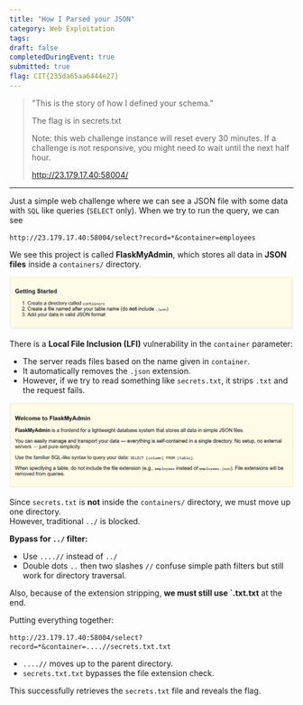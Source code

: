 ```yaml
---
title: "How I Parsed your JSON"
category: Web Exploitation
tags: 
draft: false
completedDuringEvent: true
submitted: true
flag: CIT{235da65aa6444e27}
---
```

> "This is the story of how I defined your schema."
>
> The flag is in secrets.txt
>
> Note: this web challenge instance will reset every 30 minutes. If a challenge is not responsive, you might need to wait until the next half hour.
>
> http://23.179.17.40:58004/

---

Just a simple web challenge where we can see a JSON file with some data with `SQL` like queries (`SELECT` only). When we try to run the query, we can see

```
http://23.179.17.40:58004/select?record=*&container=employees
```

We see this project is called **FlaskMyAdmin**, which stores all data in **JSON files** inside a `containers/` directory.

![alt text](image.png)

There is a **Local File Inclusion (LFI)** vulnerability in the `container` parameter:

- The server reads files based on the name given in `container`.
- It automatically removes the `.json` extension.
- However, if we try to read something like `secrets.txt`, it strips `.txt` and the request fails.

![alt text](image-1.png)

Since `secrets.txt` is **not** inside the `containers/` directory, we must move up one directory.  
However, traditional `../` is blocked.

**Bypass for `../` filter:**
- Use `....//` instead of `../`
- Double dots `..` then two slashes `//` confuse simple path filters but still work for directory traversal.

Also, because of the extension stripping, **we must still use `.txt.txt** at the end.

Putting everything together:

```plaintext
http://23.179.17.40:58004/select?record=*&container=....//secrets.txt.txt
```

- `....//` moves up to the parent directory.
- `secrets.txt.txt` bypasses the file extension check.

This successfully retrieves the `secrets.txt` file and reveals the flag.
